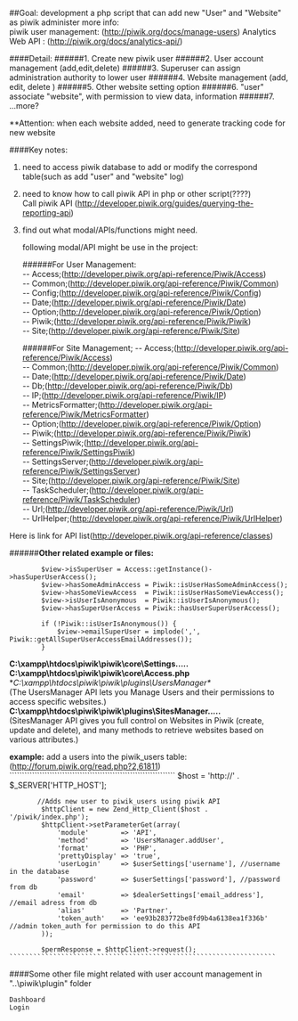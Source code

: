 
##Goal: development a php script that can add new "User" and "Website" as piwik administer
more info:  
	piwik user management: (http://piwik.org/docs/manage-users) 
	Analytics Web API :    (http://piwik.org/docs/analytics-api/)  

####Detail:
######1. Create new piwik user
######2. User account management (add,edit,delete)
######3. Superuser can assign administration authority to lower user
######4. Website management (add, edit, delete ) 
######5.	Other website setting option
######6. "user" associate "website", with permission to view data, information
######7.  ...more?

**Attention: when each website added, need to generate tracking code for new website


####Key notes:
1. need to access piwik database to add or modify the correspond table(such as add "user" and "website" log)  
2. need to know how to call piwik API in php or other script(????)  
Call piwik API (http://developer.piwik.org/guides/querying-the-reporting-api)
3. find out what modal/APIs/functions might need.   

	following modal/API might be use in the project:

	######For User Management:	
	-- Access;(http://developer.piwik.org/api-reference/Piwik/Access)  
	-- Common;(http://developer.piwik.org/api-reference/Piwik/Common)  
	-- Config;(http://developer.piwik.org/api-reference/Piwik/Config)  
	-- Date;(http://developer.piwik.org/api-reference/Piwik/Date)  
	-- Option;(http://developer.piwik.org/api-reference/Piwik/Option)  
	-- Piwik;(http://developer.piwik.org/api-reference/Piwik/Piwik)  
	-- Site;(http://developer.piwik.org/api-reference/Piwik/Site)  
	
	######For Site Management;
	-- Access;(http://developer.piwik.org/api-reference/Piwik/Access)  
	-- Common;(http://developer.piwik.org/api-reference/Piwik/Common)  
	-- Date;(http://developer.piwik.org/api-reference/Piwik/Date)  
	-- Db;(http://developer.piwik.org/api-reference/Piwik/Db)  
	-- IP;(http://developer.piwik.org/api-reference/Piwik/IP)  
	-- MetricsFormatter;(http://developer.piwik.org/api-reference/Piwik/MetricsFormatter)  
	-- Option;(http://developer.piwik.org/api-reference/Piwik/Option)  
	-- Piwik;(http://developer.piwik.org/api-reference/Piwik/Piwik)  
	-- SettingsPiwik;(http://developer.piwik.org/api-reference/Piwik/SettingsPiwik)  
	-- SettingsServer;(http://developer.piwik.org/api-reference/Piwik/SettingsServer)  
	-- Site;(http://developer.piwik.org/api-reference/Piwik/Site)  
	-- TaskScheduler;(http://developer.piwik.org/api-reference/Piwik/TaskScheduler)  
	-- Url;(http://developer.piwik.org/api-reference/Piwik/Url)  
	-- UrlHelper;(http://developer.piwik.org/api-reference/Piwik/UrlHelper)  

Here is link for API list(http://developer.piwik.org/api-reference/classes)

######**Other related example or files:**
````````````````````````````````````		
        $view->isSuperUser = Access::getInstance()->hasSuperUserAccess();
        $view->hasSomeAdminAccess = Piwik::isUserHasSomeAdminAccess();
        $view->hasSomeViewAccess  = Piwik::isUserHasSomeViewAccess();
        $view->isUserIsAnonymous  = Piwik::isUserIsAnonymous();
        $view->hasSuperUserAccess = Piwik::hasUserSuperUserAccess();
		
		if (!Piwik::isUserIsAnonymous()) {
            $view->emailSuperUser = implode(',', Piwik::getAllSuperUserAccessEmailAddresses());
        }
```````````````````````````````````````````````````		
		
**C:\xampp\htdocs\piwik\piwik\core\Settings\.....**  
**C:\xampp\htdocs\piwik\piwik\core\Access.php**  
**C:\xampp\htdocs\piwik\piwik\plugins\UsersManager\**  
		(The UsersManager API lets you Manage Users and their permissions to access specific websites.)  
**C:\xampp\htdocs\piwik\piwik\plugins\SitesManager\.....**  
		(SitesManager API gives you full control on Websites in Piwik (create, update and delete), and many methods to retrieve websites based on various attributes.)
	
	
**example:** add a users into the piwik_users table: (http://forum.piwik.org/read.php?2,61811)
	``````````````````````````````````````````````````````````````````
           $host = 'http://' . $_SERVER['HTTP_HOST'];

           //Adds new user to piwik_users using piwik API
            $httpClient = new Zend_Http_Client($host . '/piwik/index.php');
            $httpClient->setParameterGet(array(
                'module'        => 'API',
                'method'        => 'UsersManager.addUser',
                'format'        => 'PHP',
                'prettyDisplay' => 'true',
                'userLogin'     => $userSettings['username'], //username in the database
                'password'      => $userSettings['password'], //password from db
                'email'         => $dealerSettings['email_address'], //email adress from db
                'alias'         => 'Partner',
                'token_auth'    => 'ee93b283772be8fd9b4a6138ea1f336b' //admin token_auth for permission to do this API
            ));

            $permResponse = $httpClient->request();	
	```````````````````````````````````````````````````````````````````

	

####Some other file might related with user account management in "..\piwik\plugin" folder

	Dashboard 
	Login 



